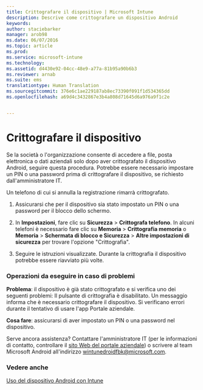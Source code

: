 ```yaml
---
title: Crittografare il dispositivo | Microsoft Intune
description: Descrive come crittografare un dispositivo Android
keywords: 
author: staciebarker
manager: arob98
ms.date: 06/07/2016
ms.topic: article
ms.prod: 
ms.service: microsoft-intune
ms.technology: 
ms.assetid: d4430e92-04cc-48e9-a77a-81b95a90b6b3
ms.reviewer: arnab
ms.suite: ems
translationtype: Human Translation
ms.sourcegitcommit: 376e6c1ae229187ab8ec73390f091f1d534365dd
ms.openlocfilehash: a69d4c3432867e3b4a808d71645d6a976a9f1c2e


---
```



# Crittografare il dispositivo

Se la società o l'organizzazione consente di accedere a file, posta elettronica o dati aziendali solo dopo aver crittografato il dispositivo Android, seguire questa procedura. Potrebbe essere necessario impostare un PIN o una password prima di crittografare il dispositivo, se richiesto dall'amministratore IT.

Un telefono di cui si annulla la registrazione rimarrà crittografato. 

1.  Assicurarsi che per il dispositivo sia stato impostato un PIN o una password per il blocco dello schermo. 

2.  In **Impostazioni**, fare clic su **Sicurezza** &gt; **Crittografa telefono**.
    In alcuni telefoni è necessario fare clic su **Memoria** &gt; **Crittografia memoria** o **Memoria** &gt; **Schermata di blocco e Sicurezza** &gt; **Altre impostazioni di sicurezza** per trovare l'opzione "Crittografia".

3.  Seguire le istruzioni visualizzate. Durante la crittografia il dispositivo potrebbe essere riavviato più volte.

### Operazioni da eseguire in caso di problemi
**Problema**: il dispositivo è già stato crittografato e si verifica uno dei seguenti problemi: Il pulsante di crittografia è disabilitato.
Un messaggio informa che è necessario crittografare il dispositivo.
Si verificano errori durante il tentativo di usare l'app Portale aziendale.

**Cosa fare**: assicurarsi di aver impostato un PIN o una password nel dispositivo.

Serve ancora assistenza? Contattare l'amministratore IT (per le informazioni di contatto, controllare il [sito Web del portale aziendale](http://portal.manage.microsoft.com)) o scrivere al team Microsoft Android all'indirizzo wintunedroidfbk@microsoft.com.

### Vedere anche
[Uso del dispositivo Android con Intune](using-your-android-device-with-intune.md)




<!--HONumber=Jul16_HO3-->


